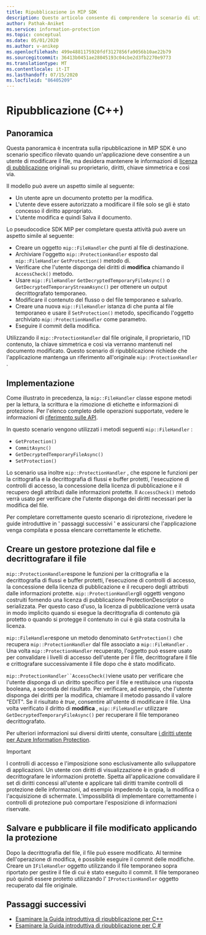 ```yaml
---
title: Ripubblicazione in MIP SDK
description: Questo articolo consente di comprendere lo scenario di utilizzo del gestore protezione per gli scenari di ripubblicazione.
author: Pathak-Aniket
ms.service: information-protection
ms.topic: conceptual
ms.date: 05/01/2020
ms.author: v-anikep
ms.openlocfilehash: 499e4881175920fdf3127856fa9056b10ae22b79
ms.sourcegitcommit: 36413b0451ae28045193c04cbe2d3fb2270e9773
ms.translationtype: MT
ms.contentlocale: it-IT
ms.lasthandoff: 07/15/2020
ms.locfileid: "86405209"
---
```

# <a name="republishing-c"></a>Ripubblicazione (C++)

## <a name="overview"></a>Panoramica

Questa panoramica è incentrata sulla ripubblicazione in MIP SDK è uno scenario specifico rilevato quando un'applicazione deve consentire a un utente di modificare il file, ma desidera mantenere le informazioni di [licenza di pubblicazione](https://techcommunity.microsoft.com/t5/enterprise-mobility-security/licenses-and-certificates-and-how-ad-rms-protects-and-consumes/ba-p/247309) originali su proprietario, diritti, chiave simmetrica e così via.

Il modello può avere un aspetto simile al seguente:

- Un utente apre un documento protetto per la modifica.
- L'utente deve essere autorizzato a modificare il file solo se gli è stato concesso il diritto appropriato.
- L'utente modifica e quindi Salva il documento.

Lo pseudocodice SDK MIP per completare questa attività può avere un aspetto simile al seguente:

- Creare un oggetto `mip::FileHandler` che punti al file di destinazione.
- Archiviare l'oggetto `mip::ProtectionHandler` esposto dal `mip::FileHandler` `GetProtection()` metodo di.
- Verificare che l'utente disponga dei diritti di **modifica** chiamando il `AccessCheck()` metodo.
- Usare `mip::FileHandler` `GetDecryptedTemporaryFileAsync()` o `GetDecryptedTemporaryStreamAsync()` per ottenere un output decrittografato temporaneo.
- Modificare il contenuto del flusso o del file temporaneo e salvarlo.
- Creare una nuova `mip::FileHandler` istanza di che punta al file temporaneo e usare il `SetProtection()` metodo, specificando l'oggetto archiviato `mip::ProtectionHandler` come parametro.
- Eseguire il commit della modifica.

Utilizzando il `mip::ProtectionHandler` dal file originale, il proprietario, l'ID contenuto, la chiave simmetrica e così via verranno mantenuti nel documento modificato. Questo scenario di ripubblicazione richiede che l'applicazione mantenga un riferimento all'originale `mip::ProtectionHandler` .

## <a name="implementation"></a>Implementazione

Come illustrato in precedenza, la `mip::FileHandler` classe espone metodi per la lettura, la scrittura e la rimozione di etichette e informazioni di protezione. Per l'elenco completo delle operazioni supportate, vedere le informazioni di [riferimento sulle API](./reference/class_mip_filehandler.md#summary).

In questo scenario vengono utilizzati i metodi seguenti `mip::FileHandler` :

- `GetProtection()`
- `CommitAsync()`
- `GetDecryptedTemporaryFileAsync()`
- `SetProtection()`

Lo scenario usa inoltre `mip::ProtectionHandler` , che espone le funzioni per la crittografia e la decrittografia di flussi e buffer protetti, l'esecuzione di controlli di accesso, la concessione della licenza di pubblicazione e il recupero degli attributi dalle informazioni protette. Il `AccessCheck()` metodo verrà usato per verificare che l'utente disponga dei diritti necessari per la modifica del file.

Per completare correttamente questo scenario di riprotezione, rivedere le guide introduttive in ' passaggi successivi ' e assicurarsi che l'applicazione venga compilata e possa elencare correttamente le etichette.

## <a name="create-a-protection-handler-from-the-file-and-decrypt-the-file"></a>Creare un gestore protezione dal file e decrittografare il file

`mip::ProtectionHandler`espone le funzioni per la crittografia e la decrittografia di flussi e buffer protetti, l'esecuzione di controlli di accesso, la concessione della licenza di pubblicazione e il recupero degli attributi dalle informazioni protette. `mip::ProtectionHandler`gli oggetti vengono costruiti fornendo una licenza di pubblicazione ProtectionDescriptor o serializzata. Per questo caso d'uso, la licenza di pubblicazione verrà usata in modo implicito quando si esegue la decrittografia di contenuto già protetto o quando si protegge il contenuto in cui è già stata costruita la licenza.

`mip::FileHandler`espone un metodo denominato `GetProtection()` che recupera `mip::ProtectionHandler` dal file associato a `mip::FileHandler` . Una volta `mip::ProtectionHandler` recuperato, l'oggetto può essere usato per convalidare i livelli di accesso dell'utente per il file, decrittografare il file e crittografare successivamente il file dopo che è stato modificato.

`mip::ProtectionHandler``AccessCheck()`viene usato per verificare che l'utente disponga di un diritto specifico per il file e restituisce una risposta booleana, a seconda del risultato. Per verificare, ad esempio, che l'utente disponga dei diritti per la modifica, chiamare il metodo passando il valore "EDIT". Se il risultato è *true*, consentire all'utente di modificare il file. Una volta verificato il diritto di **modifica** , `mip::FileHandler` utilizzare `GetDecryptedTemporaryFileAsync()` per recuperare il file temporaneo decrittografato.

Per ulteriori informazioni sui diversi diritti utente, consultare [i diritti utente per Azure Information Protection](/azure/information-protection/configure-usage-rights).

 > [!IMPORTANT]
 > I controlli di accesso e l'imposizione sono esclusivamente allo sviluppatore di applicazioni. Un utente con diritti di visualizzazione è in grado di decrittografare le informazioni protette. Spetta all'applicazione convalidare il set di diritti concessi all'utente e applicare tali diritti tramite controlli di protezione delle informazioni, ad esempio impedendo la copia, la modifica o l'acquisizione di schermate. L'impossibilità di implementare correttamente i controlli di protezione può comportare l'esposizione di informazioni riservate.

## <a name="save-and-publish-the-edited-file-by-applying-protection"></a>Salvare e pubblicare il file modificato applicando la protezione

Dopo la decrittografia del file, il file può essere modificato. Al termine dell'operazione di modifica, è possibile eseguire il commit delle modifiche. Creare un `IFileHandler` oggetto utilizzando il file temporaneo sopra riportato per gestire il file di cui è stato eseguito il commit. Il file temporaneo può quindi essere protetto utilizzando l' `IProtectionHandler` oggetto recuperato dal file originale.

## <a name="next-steps"></a>Passaggi successivi

- [Esaminare la Guida introduttiva di ripubblicazione per C++](quick-file-republishing-cpp.md)
- [Esaminare la Guida introduttiva di ripubblicazione per C #](quick-file-republishing-csharp.md)